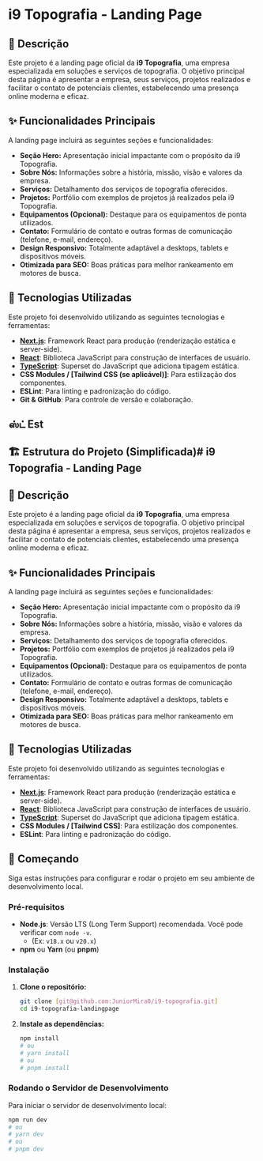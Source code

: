 # i9 Topografia - Landing Page

## 📖 Descrição

Este projeto é a landing page oficial da **i9 Topografia**, uma empresa especializada em soluções e serviços de topografia. O objetivo principal desta página é apresentar a empresa, seus serviços, projetos realizados e facilitar o contato de potenciais clientes, estabelecendo uma presença online moderna e eficaz.

## ✨ Funcionalidades Principais

A landing page incluirá as seguintes seções e funcionalidades:

* **Seção Hero:** Apresentação inicial impactante com o propósito da i9 Topografia.
* **Sobre Nós:** Informações sobre a história, missão, visão e valores da empresa.
* **Serviços:** Detalhamento dos serviços de topografia oferecidos.
* **Projetos:** Portfólio com exemplos de projetos já realizados pela i9 Topografia.
* **Equipamentos (Opcional):** Destaque para os equipamentos de ponta utilizados.
* **Contato:** Formulário de contato e outras formas de comunicação (telefone, e-mail, endereço).
* **Design Responsivo:** Totalmente adaptável a desktops, tablets e dispositivos móveis.
* **Otimizada para SEO:** Boas práticas para melhor rankeamento em motores de busca.

## 🚀 Tecnologias Utilizadas

Este projeto foi desenvolvido utilizando as seguintes tecnologias e ferramentas:

* **[Next.js](https://nextjs.org/)**: Framework React para produção (renderização estática e server-side).
* **[React](https://reactjs.org/)**: Biblioteca JavaScript para construção de interfaces de usuário.
* **[TypeScript](https://www.typescriptlang.org/)**: Superset do JavaScript que adiciona tipagem estática.
* **CSS Modules / [Tailwind CSS (se aplicável)]**: Para estilização dos componentes.
* **ESLint**: Para linting e padronização do código.
* **Git & GitHub**: Para controle de versão e colaboração.

## ஸ்ட் Est
## 🏗️ Estrutura do Projeto (Simplificada)# i9 Topografia - Landing Page

## 📖 Descrição

Este projeto é a landing page oficial da **i9 Topografia**, uma empresa especializada em soluções e serviços de topografia. O objetivo principal desta página é apresentar a empresa, seus serviços, projetos realizados e facilitar o contato de potenciais clientes, estabelecendo uma presença online moderna e eficaz.

## ✨ Funcionalidades Principais

A landing page incluirá as seguintes seções e funcionalidades:

* **Seção Hero:** Apresentação inicial impactante com o propósito da i9 Topografia.
* **Sobre Nós:** Informações sobre a história, missão, visão e valores da empresa.
* **Serviços:** Detalhamento dos serviços de topografia oferecidos.
* **Projetos:** Portfólio com exemplos de projetos já realizados pela i9 Topografia.
* **Equipamentos (Opcional):** Destaque para os equipamentos de ponta utilizados.
* **Contato:** Formulário de contato e outras formas de comunicação (telefone, e-mail, endereço).
* **Design Responsivo:** Totalmente adaptável a desktops, tablets e dispositivos móveis.
* **Otimizada para SEO:** Boas práticas para melhor rankeamento em motores de busca.

## 🚀 Tecnologias Utilizadas

Este projeto foi desenvolvido utilizando as seguintes tecnologias e ferramentas:

* **[Next.js](https://nextjs.org/)**: Framework React para produção (renderização estática e server-side).
* **[React](https://reactjs.org/)**: Biblioteca JavaScript para construção de interfaces de usuário.
* **[TypeScript](https://www.typescriptlang.org/)**: Superset do JavaScript que adiciona tipagem estática.
* **CSS Modules / [Tailwind CSS]**: Para estilização dos componentes.
* **ESLint**: Para linting e padronização do código.

## 🏁 Começando

Siga estas instruções para configurar e rodar o projeto em seu ambiente de desenvolvimento local.

### Pré-requisitos

* **Node.js**: Versão LTS (Long Term Support) recomendada. Você pode verificar com `node -v`.
    * (Ex: `v18.x` ou `v20.x`)
* **npm** ou **Yarn** (ou **pnpm**)

### Instalação

1.  **Clone o repositório:**
    ```bash
    git clone [git@github.com:JuniorMira0/i9-topografia.git]
    cd i9-topografia-landingpage
    ```

2.  **Instale as dependências:**
    ```bash
    npm install
    # ou
    # yarn install
    # ou
    # pnpm install
    ```
### Rodando o Servidor de Desenvolvimento

Para iniciar o servidor de desenvolvimento local:

```bash
npm run dev
# ou
# yarn dev
# ou
# pnpm dev
